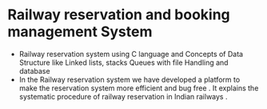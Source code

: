 # Railway reservation and booking management System 

* Railway reservation system using C language and Concepts of Data Structure like Linked lists, stacks Queues  with file Handling and database
* In the Railway reservation system we have  developed a platform to make the reservation system more efficient and bug free . It explains the systematic procedure of railway reservation in Indian railways . 


